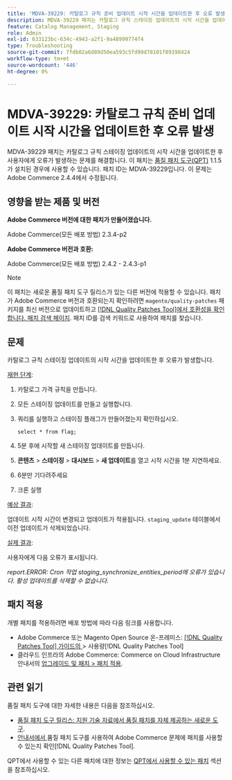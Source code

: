 ```yaml
---
title: 'MDVA-39229: 카탈로그 규칙 준비 업데이트 시작 시간을 업데이트한 후 오류 발생'
description: MDVA-39229 패치는 카탈로그 규칙 스테이징 업데이트의 시작 시간을 업데이트한 후 사용자에게 오류가 발생하는 문제를 해결합니다. 이 패치는 [Quality Patches Tool (QPT)](https://experienceleague.adobe.com/ko/docs/commerce-operations/tools/quality-patches-tool/quality-patches-tool-to-self-serve-quality-patches) 1.1.5가 설치된 경우 사용할 수 있습니다. 패치 ID는 MDVA-39229입니다. 이 문제는 Adobe Commerce 2.4.4에서 수정됩니다.
feature: Catalog Management, Staging
role: Admin
exl-id: 633123bc-634c-4943-a2f1-9a48999774f4
type: Troubleshooting
source-git-commit: 7fdb02a6d89d50ea593c5fd99d78101f89198424
workflow-type: tm+mt
source-wordcount: '446'
ht-degree: 0%

---
```


# MDVA-39229: 카탈로그 규칙 준비 업데이트 시작 시간을 업데이트한 후 오류 발생

MDVA-39229 패치는 카탈로그 규칙 스테이징 업데이트의 시작 시간을 업데이트한 후 사용자에게 오류가 발생하는 문제를 해결합니다. 이 패치는 [품질 패치 도구(QPT)](https://experienceleague.adobe.com/ko/docs/commerce-operations/tools/quality-patches-tool/quality-patches-tool-to-self-serve-quality-patches) 1.1.5가 설치된 경우에 사용할 수 있습니다. 패치 ID는 MDVA-39229입니다. 이 문제는 Adobe Commerce 2.4.4에서 수정됩니다.

## 영향을 받는 제품 및 버전

**Adobe Commerce 버전에 대한 패치가 만들어졌습니다.**

Adobe Commerce(모든 배포 방법) 2.3.4-p2

**Adobe Commerce 버전과 호환:**

Adobe Commerce(모든 배포 방법) 2.4.2 - 2.4.3-p1

>[!NOTE]
>
>이 패치는 새로운 품질 패치 도구 릴리스가 있는 다른 버전에 적용할 수 있습니다. 패치가 Adobe Commerce 버전과 호환되는지 확인하려면 `magento/quality-patches` 패키지를 최신 버전으로 업데이트하고 [[!DNL Quality Patches Tool]에서 호환성을 확인합니다. 패치 검색 페이지](https://experienceleague.adobe.com/ko/docs/commerce-operations/tools/quality-patches-tool/quality-patches-tool-to-self-serve-quality-patches). 패치 ID를 검색 키워드로 사용하여 패치를 찾습니다.

## 문제

카탈로그 규칙 스테이징 업데이트의 시작 시간을 업데이트한 후 오류가 발생합니다.

<u>재현 단계</u>:

1. 카탈로그 가격 규칙을 만듭니다.
1. 모든 스테이징 업데이트를 만들고 실행합니다.
1. 쿼리를 실행하고 스테이징 플래그가 만들어졌는지 확인하십시오.


   `select * from flag;`


1. 5분 후에 시작할 새 스테이징 업데이트를 만듭니다.
1. **콘텐츠** > **스테이징** > **대시보드** > **새 업데이트**&#x200B;를 열고 시작 시간을 1분 지연하세요.
1. 6분만 기다려주세요
1. 크론 실행

<u>예상 결과</u>:

업데이트 시작 시간이 변경되고 업데이트가 적용됩니다. `staging_update` 테이블에서 이전 업데이트가 삭제되었습니다.

<u>실제 결과</u>:

사용자에게 다음 오류가 표시됩니다.

*report.ERROR: Cron 작업 staging_synchronize_entities_period에 오류가 있습니다. 활성 업데이트를 삭제할 수 없습니다.*

## 패치 적용

개별 패치를 적용하려면 배포 방법에 따라 다음 링크를 사용합니다.

* Adobe Commerce 또는 Magento Open Source 온-프레미스: [[!DNL Quality Patches Tool]  가이드의 ](/help/tools/quality-patches-tool/usage.md)> 사용량[!DNL Quality Patches Tool]
* 클라우드 인프라의 Adobe Commerce: Commerce on Cloud Infrastructure 안내서의 [업그레이드 및 패치 > 패치 적용](https://experienceleague.adobe.com/docs/commerce-cloud-service/user-guide/develop/upgrade/apply-patches.html?lang=ko).

## 관련 읽기

품질 패치 도구에 대한 자세한 내용은 다음을 참조하십시오.

* [품질 패치 도구 릴리스: 지원 기술 자료에서 품질 패치를 자체 제공하는 새로운 도구](https://experienceleague.adobe.com/ko/docs/commerce-operations/tools/quality-patches-tool/quality-patches-tool-to-self-serve-quality-patches).
* [ 안내서에서 ](/help/tools/quality-patches-tool/patches-available-in-qpt/check-patch-for-magento-issue-with-magento-quality-patches.md)품질 패치 도구를 사용하여 Adobe Commerce 문제에 패치를 사용할 수 있는지 확인[!DNL Quality Patches Tool].

QPT에서 사용할 수 있는 다른 패치에 대한 정보는 [QPT에서 사용할 수 있는 패치](https://experienceleague.adobe.com/tools/commerce-quality-patches/index.html?lang=ko) 섹션을 참조하십시오.
